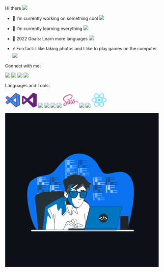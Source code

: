 Hi there <img src="https://camo.githubusercontent.com/e8e7b06ecf583bc040eb60e44eb5b8e0ecc5421320a92929ce21522dbc34c891/68747470733a2f2f6d656469612e67697068792e636f6d2f6d656469612f6876524a434c467a6361737252346961377a2f67697068792e676966" width="25px" data-canonical-src="https://media.giphy.com/media/hvRJCLFzcasrR4ia7z/giphy.gif" style="max-width: 100%;">


- 🔭 I’m currently working on something cool <img src="https://user-images.githubusercontent.com/95032560/162527684-c27a3e20-3806-41ae-b3eb-37c90320d040.png" width="40px">

- 🌱 I’m currently learning everything <img src="https://user-images.githubusercontent.com/95032560/162460501-1be49040-6ed7-4a78-972e-61a4067a2580.png" width="40px">

- 🥅 2022 Goals: Learn more languages <img src="https://user-images.githubusercontent.com/95032560/162525205-3cf1349b-c614-400f-9546-9077aa6a31c1.png" width="40px">


- ⚡ Fun fact: I like taking photos and I like to play games on the computer <img src="https://user-images.githubusercontent.com/95032560/162464457-7928d29a-af8f-4632-822e-fa0dfb451ee1.png" width="40px">

Connect with me:

<p>
<a href="www.turgutergovan.com" rel="nofollow"><img src="https://user-images.githubusercontent.com/95032560/162470101-233724a3-e6d7-46f7-a989-908998d4ff18.png" width="40px"></a>
<a href="https://www.linkedin.com/in/turgutergovan/" rel="nofollow"><img src="https://user-images.githubusercontent.com/95032560/162470804-8909f090-7f5e-4543-b670-233f66a9b566.png" width="40px"></a>
 <a href="https://www.facebook.com/Turgutergovan" rel="nofollow"><img src="https://user-images.githubusercontent.com/95032560/162471638-d716d37b-18d0-4844-89b9-532e7c6835e6.png" width="40px"></a> 
 <a href="https://www.instagram.com/turgutergovan/" rel="nofollow"><img src="https://user-images.githubusercontent.com/95032560/162472196-d373861e-ea09-4e6c-8c2c-0145722977be.png" width="40px"></a> 

</p>

Languages and Tools:
<p>
<img src="https://github.com/turgutergovan/turgutergovan/blob/main/vscode.png" width="50px">
<img src="https://github.com/turgutergovan/turgutergovan/blob/main/visualstudio.png" width="50px">
<img src="https://user-images.githubusercontent.com/95032560/162477808-3c233c54-34e3-4568-bf06-f98bc34ff996.png" width="50px">
<img src="https://user-images.githubusercontent.com/95032560/162478229-fe3eb794-9db8-4c6e-a454-90d208a91863.png" width="50px">
<img src="https://user-images.githubusercontent.com/95032560/162478379-8b1e8a00-728d-40a7-bddb-6212dc07c4d0.png" width="50px">
<img src="https://user-images.githubusercontent.com/95032560/162478571-8624ac7d-56c1-438a-8ce0-bde7516b4725.png" width="50px">
<img src="https://github.com/turgutergovan/turgutergovan/blob/main/sass.png" width="50px">
<img src="https://user-images.githubusercontent.com/95032560/162479779-fd76b457-404e-4215-9978-95a6be200cbd.png" width="50px">
<img src="https://user-images.githubusercontent.com/95032560/162480010-0608ce6f-f894-4d7f-b90c-6f3ad129f0a1.png" width="50px">
<img src="https://github.com/turgutergovan/turgutergovan/blob/main/react.png" width="50px">

</p>

<img src="https://github.com/turgutergovan/turgutergovan/blob/main/gif1.gif" >
